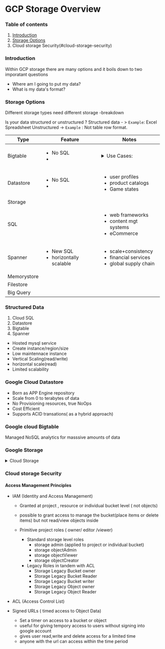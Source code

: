 # GCP Storage Overview

### Table of contents


1. [Introduction](#introduction)
2. [Storage Options](#storage-options)
3. Cloud storage Security(#cloud-storage-security)



### Introduction

Within GCP storage there are many options and it boils down to two imporatant questions
- Where am I going to put my data?
- What is my data's format?





### Storage Options

Different storage types need different storage -breakdown

Is your data structured or unstructured ?
Structured data - > `Example`: Excel Spreadsheet
Unstructured -> `Example` : Not table row format.


**Type**   | **Feature**  | **Notes** 
---------|----------|---------
Bigtable| <ul><li>No SQL </li><li> </li></ul> | <details> <summary> Use Cases:</summary> <ul><li>HBase opensource option </li><li>high throughput analytics </li><li>IoT </li><li>ad tech</li></ul> </details>
Datastore|<ul><li>No SQL </li><li> </li></ul>| <ul><li>user profiles</li><li>product catalogs</li><li>Game states</li></ul>
Storage|  | 
SQL|  | <ul><li>web frameworks </li><li>content mgt systems </li><li>eCommerce</li></ul> 
Spanner| <ul><li>New SQL </li><li>horizontally scalable</li></ul> | <ul><li>scale+consistency </li><li>financial services</li><li>global supply chain</li></ul>
Memorystore|  | 
Filestore|  | 
Big Query|  | 


### Structured Data
1. Cloud SQL 
2. Datastore
3. Bigtable
4. Spanner

* Hosted mysql service
* Create instance/region/size 
* Low maintennace instance
* Vertical Scaling(read/write)
* horizontal scale(read)
* Limited scalability

### Google Cloud Datastore
* Born as APP Engine repository
* Scale from 0 to terabytes of data
* No Provisioning resources, true NoOps
* Cost Efficient
* Supports ACID transations( as a hybrid approach)

 

### Google cloud Bigtable
Managed NoSQL analytics for masssive amounts of data

### Google Storage
<details>
<summary>Cloud Storage</summary>

<details>
<summary>what is a bucket?</summary>


`Cloud Storage lets you store unstructured objects in containers called buckets. You can serve static data directly from Cloud Storage, or you can use it to store data for other Google Cloud Platform services.`

</details>

<details>
<summary>How to create a bucket ?</summary>

    Name: 
    Storage Class:
    Location:
    Labels:
    Encryptions:

</details>

<details>
<summary>Types of Storage Classes</summary>

    Multi-region
    Regional
    Nearline
    Coldline
    

</details>

</details> 


 ### Cloud storage Security

 #### Access Management Principles
 - IAM (Identity and Access Management)
      - Granted  at project , resource or individual bucket level ( not objects)
      - possible to grant access to manage the bucket(place items or delete items) but not read/view objects inside

   - Primitive project roles ( owner/ editor /viewer)
     - Standard storage level roles 
         - storage admin (applied to project or individual bucket)
         - storage objectAdmin
         - storage objectViewer
         - storage objectCreator
     - Legacy Roles in tandem with ACL
        - Storage Legacy Bucket owner
        - Storage Legacy Bucket Reader
        - Storage Legacy Bucket writer
        - Storage Legacy Object owner
        - Storage Legacy Object Reader

 - ACL (Access Control List)
 - Signed URLs ( timed access to Object Data)
     - Set a timer on access to a bucket or object
     - useful for giving tempory access to users without signing into google account
     - gives user read,write and delete access for a limited time
     - anyone with the url can access within the time period  